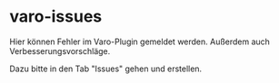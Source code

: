 # varo-issues
Hier können Fehler im Varo-Plugin gemeldet werden. Außerdem auch Verbesserungsvorschläge.

Dazu bitte in den Tab "Issues" gehen und erstellen.
